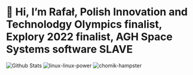 # 👋 Hi, I’m Rafał, Polish Innovation and Technolodgy Olympics finalist, Explory 2022 finalist, AGH Space Systems software SLAVE
![Github Stats](https://github-readme-stats.vercel.app/api?username=CppEnjoyer69&show_icons=true&theme=radical) ![linux-linux-power](https://github.com/CppEnjoyer69/CppEnjoyer69/assets/102436271/6755f744-5df7-49dd-bd81-f04296da77e6)
![chomik-hampster](https://github.com/CppEnjoyer69/CppEnjoyer69/assets/102436271/595e62a5-0495-48ec-ac4f-0744f2db4817)
